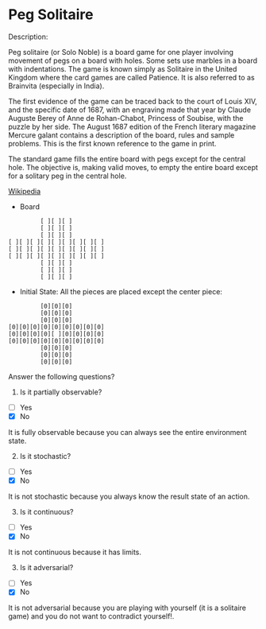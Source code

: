 # Peg Solitaire

Description:

Peg solitaire (or Solo Noble) is a board game for one player involving movement of pegs on a board with holes. Some sets use marbles in a board with indentations. The game is known simply as Solitaire in the United Kingdom where the card games are called Patience. It is also referred to as Brainvita (especially in India).

The first evidence of the game can be traced back to the court of Louis XIV, and the specific date of 1687, with an engraving made that year by Claude Auguste Berey of Anne de Rohan-Chabot, Princess of Soubise, with the puzzle by her side. The August 1687 edition of the French literary magazine Mercure galant contains a description of the board, rules and sample problems. This is the first known reference to the game in print.

The standard game fills the entire board with pegs except for the central hole. The objective is, making valid moves, to empty the entire board except for a solitary peg in the central hole.

[Wikipedia](https://en.wikipedia.org/wiki/Peg_solitaire)

* Board

```
         [ ][ ][ ]
         [ ][ ][ ]
         [ ][ ][ ]
[ ][ ][ ][ ][ ][ ][ ][ ][ ]
[ ][ ][ ][ ][ ][ ][ ][ ][ ]
[ ][ ][ ][ ][ ][ ][ ][ ][ ]
         [ ][ ][ ]
         [ ][ ][ ]
         [ ][ ][ ]
```

* Initial State: All the pieces are placed except the center piece:

```
         [0][0][0]
         [0][0][0]
         [0][0][0]
[0][0][0][0][0][0][0][0][0]
[0][0][0][0][ ][0][0][0][0]
[0][0][0][0][0][0][0][0][0]
         [0][0][0]
         [0][0][0]
         [0][0][0]
```

Answer the following questions?

1. Is it partially observable?

* [ ] Yes
* [x] No

It is fully observable because you can always see the entire environment state.

2. Is it stochastic?

* [ ] Yes
* [x] No

It is not stochastic because you always know the result state of an action.

3. Is it continuous?

* [ ] Yes
* [x] No

It is not continuous because it has limits.

3. Is it adversarial?

* [ ] Yes
* [x] No

It is not adversarial because you are playing with yourself (it is a solitaire game) and you do not want to contradict yourself!.
